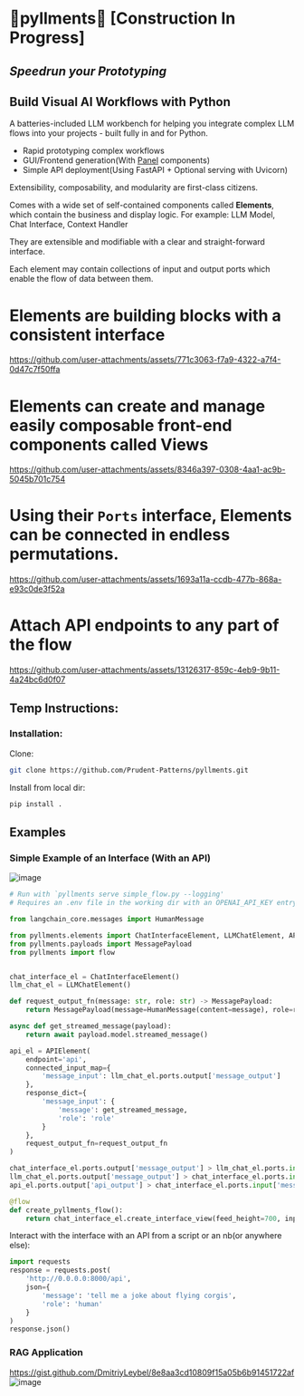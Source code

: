 # 🚧pyllments🚧 [Construction In Progress]
## *Speedrun your Prototyping*
## Build Visual AI Workflows with Python
A batteries-included LLM workbench for helping you integrate complex LLM flows into your projects - built fully in and for Python.
* Rapid prototyping complex workflows
* GUI/Frontend generation(With [Panel](https://github.com/holoviz/panel) components)
* Simple API deployment(Using FastAPI + Optional serving with Uvicorn)


Extensibility, composability, and modularity are first-class citizens.

Comes with a wide set of self-contained components called **Elements**, which contain the business and display logic. For example: LLM Model, Chat Interface, Context Handler

They are extensible and modifiable with a clear and straight-forward interface.

Each element may contain collections of input and output ports which enable the flow of data between them. 


# Elements are building blocks with a consistent interface
https://github.com/user-attachments/assets/771c3063-f7a9-4322-a7f4-0d47c7f50ffa

# Elements can create and manage easily composable front-end components called Views
https://github.com/user-attachments/assets/8346a397-0308-4aa1-ac9b-5045b701c754

# Using their `Ports` interface, Elements can be connected in endless permutations.
https://github.com/user-attachments/assets/1693a11a-ccdb-477b-868a-e93c0de3f52a

# Attach API endpoints to any part of the flow
https://github.com/user-attachments/assets/13126317-859c-4eb9-9b11-4a24bc6d0f07



## Temp Instructions:
### Installation:
Clone:
```bash
git clone https://github.com/Prudent-Patterns/pyllments.git
```
Install from local dir:
```bash
pip install .
```
## Examples
### Simple Example of an Interface (With an API)
![image](https://github.com/user-attachments/assets/45ef66f4-ea2b-4660-9f85-fc9eb7aa97b3)
```python
# Run with `pyllments serve simple_flow.py --logging'
# Requires an .env file in the working dir with an OPENAI_API_KEY entry

from langchain_core.messages import HumanMessage

from pyllments.elements import ChatInterfaceElement, LLMChatElement, APIElement
from pyllments.payloads import MessagePayload
from pyllments import flow


chat_interface_el = ChatInterfaceElement()
llm_chat_el = LLMChatElement()

def request_output_fn(message: str, role: str) -> MessagePayload:
    return MessagePayload(message=HumanMessage(content=message), role=role)

async def get_streamed_message(payload):
    return await payload.model.streamed_message()

api_el = APIElement(
    endpoint='api',
    connected_input_map={
        'message_input': llm_chat_el.ports.output['message_output']
    },
    response_dict={
        'message_input': {
            'message': get_streamed_message,
            'role': 'role'
        }
    },
    request_output_fn=request_output_fn
)

chat_interface_el.ports.output['message_output'] > llm_chat_el.ports.input['messages_input']
llm_chat_el.ports.output['message_output'] > chat_interface_el.ports.input['message_input']
api_el.ports.output['api_output'] > chat_interface_el.ports.input['message_emit_input']

@flow
def create_pyllments_flow():
    return chat_interface_el.create_interface_view(feed_height=700, input_height=120, width=800)
```
Interact with the interface with an API from a script or an nb(or anywhere else):
```python
import requests
response = requests.post(
    'http://0.0.0.0:8000/api',
    json={
        'message': 'tell me a joke about flying corgis',
        'role': 'human'
    }
)
response.json()
```

### RAG Application
https://gist.github.com/DmitriyLeybel/8e8aa3cd10809f15a05b6b91451722af
![image](https://github.com/user-attachments/assets/2b061219-d21a-420f-967a-45eadc65bcad)

